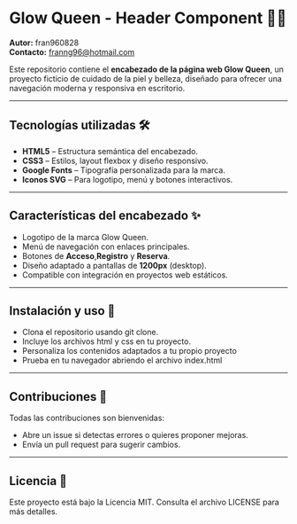 # Glow Queen - Header Component 💄✨

**Autor:** fran960828  
**Contacto:** franng96@hotmail.com

Este repositorio contiene el **encabezado de la página web Glow Queen**, un proyecto ficticio de cuidado de la piel y belleza, diseñado para ofrecer una navegación moderna y responsiva en escritorio.

---

## Tecnologías utilizadas 🛠️

- **HTML5** – Estructura semántica del encabezado.
- **CSS3** – Estilos, layout flexbox y diseño responsivo.
- **Google Fonts** – Tipografía personalizada para la marca.
- **Iconos SVG** – Para logotipo, menú y botones interactivos.

---

## Características del encabezado ✨

- Logotipo de la marca Glow Queen.
- Menú de navegación con enlaces principales.
- Botones de **Acceso**,**Registro** y **Reserva**.
- Diseño adaptado a pantallas de **1200px** (desktop).
- Compatible con integración en proyectos web estáticos.

---

## Instalación y uso 🚀

- Clona el repositorio usando git clone.
- Incluye los archivos html y css en tu proyecto.
- Personaliza los contenidos adaptados a tu propio proyecto
- Prueba en tu navegador abriendo el archivo index.html

---

## Contribuciones 🤝

Todas las contribuciones son bienvenidas:

- Abre un issue si detectas errores o quieres proponer mejoras.
- Envía un pull request para sugerir cambios.

---

## Licencia 📄

Este proyecto está bajo la Licencia MIT. Consulta el archivo LICENSE para más detalles.
